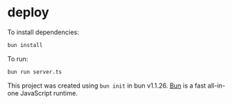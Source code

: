# deploy

To install dependencies:

```bash
bun install
```

To run:

```bash
bun run server.ts
```

This project was created using `bun init` in bun v1.1.26. [Bun](https://bun.sh) is a fast all-in-one JavaScript runtime.
